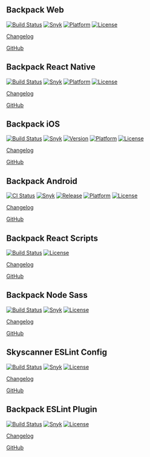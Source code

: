 ## Backpack Web

[![Build Status](https://travis-ci.org/Skyscanner/backpack.svg?branch=master)](https://travis-ci.org/Skyscanner/backpack)
[![Snyk](https://snyk.io/test/github/skyscanner/backpack/badge.svg)](https://snyk.io/test/github/skyscanner/backpack)
[![Platform](https://img.shields.io/badge/platform-web-blue.svg)](https://github.com/Skyscanner/backpack)
[![License](https://img.shields.io/github/license/Skyscanner/backpack.svg)](https://github.com/Skyscanner/backpack/blob/master/LICENSE.txt)

[Changelog](https://github.com/Skyscanner/backpack/blob/master/CHANGELOG.md)

[GitHub](https://github.com/Skyscanner/backpack)

## Backpack React Native

[![Build Status](https://travis-ci.org/Skyscanner/backpack-react-native.svg?branch=master)](https://travis-ci.org/Skyscanner/backpack-react-native)
[![Snyk](https://snyk.io/test/github/skyscanner/backpack-react-native/badge.svg)](https://snyk.io/test/github/skyscanner/backpack-react-native)
[![Platform](https://img.shields.io/badge/platform-native-blue.svg)](https://github.com/Skyscanner/backpack-react-native)
[![License](https://img.shields.io/github/license/Skyscanner/backpack-react-native.svg)](https://github.com/Skyscanner/backpack-react-native/blob/master/LICENSE.txt)

[Changelog](https://github.com/Skyscanner/backpack-react-native/blob/master/CHANGELOG.md)

[GitHub](https://github.com/Skyscanner/backpack-react-native)

## Backpack iOS

[![Build Status](https://travis-ci.org/Skyscanner/backpack-ios.svg?branch=master)](https://travis-ci.org/Skyscanner/backpack-ios)
[![Snyk](https://snyk.io/test/github/skyscanner/backpack-ios/badge.svg)](https://snyk.io/test/github/skyscanner/backpack-ios)
[![Version](https://img.shields.io/cocoapods/v/Backpack.svg?style=flat)](https://cocoapods.org/pods/Backpack)
[![Platform](https://img.shields.io/cocoapods/p/Backpack.svg?style=flat)](https://cocoapods.org/pods/Backpack)
[![License](https://img.shields.io/github/license/Skyscanner/backpack-ios.svg)](https://github.com/Skyscanner/backpack-ios/blob/master/LICENSE.txt)

[Changelog](https://github.com/Skyscanner/backpack-ios/blob/master/CHANGELOG.md)

[GitHub](https://github.com/Skyscanner/backpack-ios)

## Backpack Android

[![CI Status](https://img.shields.io/travis/Skyscanner/backpack-android.svg?style=flat)](https://travis-ci.org/Skyscanner/backpack-android)
[![Snyk](https://snyk.io/test/github/skyscanner/backpack-android/badge.svg)](https://snyk.io/test/github/skyscanner/backpack-android)
[![Release](https://jitpack.io/v/skyscanner/backpack-android.svg)](https://jitpack.io/#skyscanner/backpack-android)
[![Platform](https://img.shields.io/badge/platform-android-green.svg)](https://jitpack.io/#skyscanner/backpack-android)
[![License](https://img.shields.io/github/license/Skyscanner/backpack-android.svg)](https://github.com/Skyscanner/backpack-android/blob/master/LICENSE.txt)

[Changelog](https://github.com/Skyscanner/backpack-android/blob/master/CHANGELOG.md)

[GitHub](https://github.com/Skyscanner/backpack-android)

## Backpack React Scripts

[![Build Status](https://travis-ci.org/Skyscanner/backpack-react-scripts.svg?branch=master)](https://travis-ci.org/Skyscanner/backpack-react-scripts)
[![License](https://img.shields.io/github/license/Skyscanner/backpack-react-scripts.svg)](https://github.com/Skyscanner/backpack-react-scripts/blob/master/LICENSE.txt)

[Changelog](https://github.com/Skyscanner/backpack-react-scripts/blob/fork/packages/react-scripts/CHANGELOG.md)

[GitHub](https://github.com/Skyscanner/backpack-react-scripts)

## Backpack Node Sass

[![Build Status](https://travis-ci.org/Skyscanner/backpack-node-sass.svg?branch=master)](https://travis-ci.org/Skyscanner/backpack-node-sass)
[![Snyk](https://snyk.io/test/github/skyscanner/backpack-node-sass/badge.svg)](https://snyk.io/test/github/skyscanner/backpack-node-sass)
[![License](https://img.shields.io/github/license/Skyscanner/backpack-node-sass.svg)](https://github.com/Skyscanner/backpack-node-sass/blob/master/LICENSE.txt)

[Changelog](https://github.com/Skyscanner/backpack-node-sass/blob/master/CHANGELOG.md)

[GitHub](https://github.com/Skyscanner/backpack-node-sass)

## Skyscanner ESLint Config

[![Build Status](https://travis-ci.org/Skyscanner/eslint-config-skyscanner.svg?branch=master)](https://travis-ci.org/Skyscanner/eslint-config-skyscanner)
[![Snyk](https://snyk.io/test/github/skyscanner/eslint-config-skyscanner/badge.svg)](https://snyk.io/test/github/skyscanner/eslint-config-skyscanner)
[![License](https://img.shields.io/github/license/Skyscanner/eslint-config-skyscanner.svg)](https://github.com/Skyscanner/eslint-config-skyscanner/blob/master/LICENSE.txt)

[Changelog](https://github.com/Skyscanner/eslint-config-skyscanner/blob/master/CHANGELOG.md)

[GitHub](https://github.com/Skyscanner/eslint-config-skyscanner)

## Backpack ESLint Plugin

[![Build Status](https://travis-ci.org/Skyscanner/eslint-plugin-backpack.svg?branch=master)](https://travis-ci.org/Skyscanner/eslint-plugin-backpack)
[![Snyk](https://snyk.io/test/github/skyscanner/eslint-plugin-backpack/badge.svg)](https://snyk.io/test/github/skyscanner/eslint-plugin-backpack)
[![License](https://img.shields.io/github/license/Skyscanner/eslint-plugin-backpack.svg)](https://github.com/Skyscanner/eslint-plugin-backpack/blob/master/LICENSE.txt)

[Changelog](https://github.com/Skyscanner/eslint-plugin-backpack/blob/master/CHANGELOG.md)

[GitHub](https://github.com/Skyscanner/eslint-plugin-backpack)
